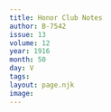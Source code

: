 ```yaml
---
title: Honor Club Notes
author: B-7542
issue: 13
volume: 12
year: 1916
month: 50
day: V
tags:
layout: page.njk
image:
---
```


